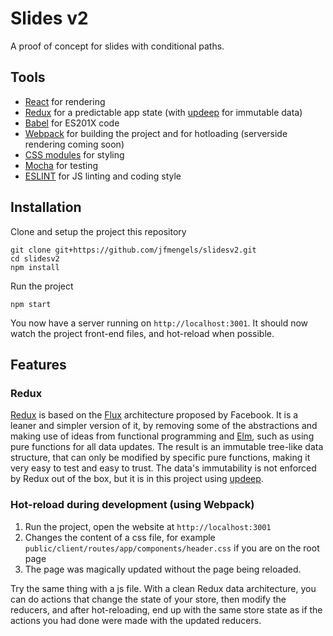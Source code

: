 # Slides v2
A proof of concept for slides with conditional paths.

## Tools
* [React](https://facebook.github.io/react) for rendering
* [Redux](https://github.com/rackt/redux) for a predictable app state (with [updeep](https://github.com/substantial/updeep) for immutable data)
* [Babel](http://babeljs.io) for ES201X code
* [Webpack](http://webpack.github.io) for building the project and for hotloading (serverside rendering coming soon)
* [CSS modules](https://github.com/css-modules/css-modules) for styling
* [Mocha](https://github.com/mochajs/mocha) for testing
* [ESLINT](http://eslint.org) for JS linting and coding style

## Installation

Clone and setup the project this repository
```
git clone git+https://github.com/jfmengels/slidesv2.git
cd slidesv2
npm install
```

Run the project
```
npm start
```

You now have a server running on `http://localhost:3001`.
It should now watch the project front-end files, and hot-reload when possible.

## Features

### Redux

[Redux](https://github.com/rackt/redux) is based on the [Flux](https://facebook.github.io/flux) architecture proposed by Facebook. It is a leaner and simpler version of it, by removing some of the abstractions and making use of ideas from functional programming and [Elm](http://elm-lang.org), such as using pure functions for all data updates. The result is an immutable tree-like data structure, that can only be modified by specific pure functions, making it very easy to test and easy to trust. The data's immutability is not enforced by Redux out of the box, but it is in this project using [updeep](https://github.com/substantial/updeep).

### Hot-reload during development (using Webpack)

1. Run the project, open the website at `http://localhost:3001`
2. Changes the content of a css file, for example `public/client/routes/app/components/header.css` if you are on the root page
3. The page was magically updated without the page being reloaded.

Try the same thing with a js file. With a clean Redux data architecture, you can do actions that change the state of your store, then modify the reducers, and after hot-reloading, end up with the same store state as if the actions you had done were made with the updated reducers.
